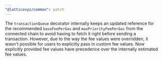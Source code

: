 ```yaml
---
"@latticexyz/common": patch
---
```


The `transactionQueue` decorator internally keeps an updated reference for the recommended `baseFeePerGas` and `maxPriorityFeePerGas` from the connected chain to avoid having to fetch it right before sending a transaction.
However, due to the way the fee values were overridden, it wasn't possible for users to explicitly pass in custom fee values.
Now explicitly provided fee values have precedence over the internally estimated fee values.
